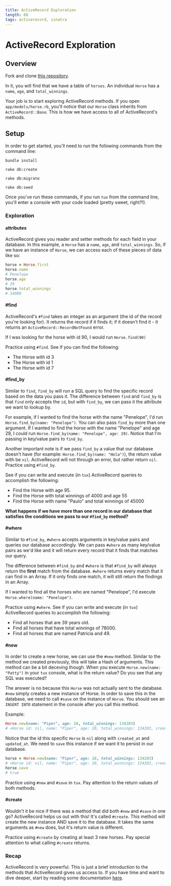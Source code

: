 ```yaml
---
title: ActiveRecord Exploration
length: 60
tags: activerecord, sinatra
---
```


# ActiveRecord Exploration

## Overview

Fork and clone [this repository](https://github.com/turingschool/activerecord_exploration).

In it, you will find that we have a table of `horses`. An individual `Horse` has a `name`, `age`, and `total_winnings`.

Your job is to start exploring ActiveRecord methods. If you open `app/models/horse.rb`, you'll notice that our `Horse` class inherits from `ActiveRecord::Base`. This is how we have access to all of ActiveRecord's methods.

## Setup
In order to get started, you'll need to run the following commands from the command line:

`bundle install`

`rake db:create`

`rake db:migrate`

`rake db:seed`

Once you've run these commands, if you run `tux` from the command line, you'll enter a console with your code loaded (pretty sweet, right?!).

### Exploration

#### attributes
ActiveRecord gives you reader and setter methods for each field in your database. In this example, a `Horse` has a `name`, `age`, and `total_winnings`. So, if we have an instance of `Horse`, we can access each of these pieces of data like so:

```ruby
horse = Horse.first
horse.name
# Penelope
horse.age
# 29
horse.total_winnings
# 34000
```

#### #find

ActiveRecord's `#find` takes an integer as an argument (the id of the record you're looking for). It returns the record if it finds it; if it doesn't find it - it returns an `ActiveRecord::RecordNotFound` error.

If I was looking for the horse with id 90, I would run `Horse.find(90)`

Practice using `#find`. See if you can find the following:

- The Horse with id 3
- The Horse with id 1
- The Horse with id 7

#### #find_by

Similar to `find`, `find_by` will run a SQL query to find the specific record based on the data you pass it. The difference between `find` and `find_by` is that `find` only accepts the `id`, but with `find_by`, we can pass it the attribute we want to lookup by.

For example, if I wanted to find the horse with the name "Penelope", I'd run `Horse.find_by(name: "Penelope")`. You can also pass `find_by` more than one argument. If I wanted to find the horse with the name "Penelope" and age 29, I could run `Horse.find_by(name: "Penelope", age: 29)`. Notice that I'm passing in key/value pairs to `find_by`.

Another important note is if we pass `find_by` a value that our database doesn't have (for example: `Horse.find_by(name: "Hola")`), the return value with be `nil`. ActiveRecord will not through an error, but rather return `nil`.
Practice using `#find_by`.

See if you can write and execute (in `tux`) ActiveRecord queries to accomplish the following:

- Find the Horse with age 95.
- Find the Horse with total winnings of 4000 and age 55
- Find the Horse with name "Paulo" and total winnings of 45000

**What happens if we have more than one record in our database that satisfies the conditions we pass to our `#find_by` method?**

#### #where

Similar to `#find_by`, `#where` accepts arguments in key/value pairs and queries our database accordingly. We can pass `#where` as many key/value pairs as we'd like and it will return every record that it finds that matches our query.

The difference between `#find_by` and `#where` is that `#find_by` will always return the **first** match from the database. `#where` returns every match that it can find in an Array. If it only finds one match, it will still return the findings in an Array.

If I wanted to find all the horses who are named "Penelope", I'd execute `Horse.where(name: "Penelope")`.

Practice using `#where`. See if you can write and execute (in `tux`) ActiveRecord queries to accomplish the following:

- Find all horses that are 39 years old.
- Find all horses that have total winnings of 78000.
- Find all horses that are named Patricia and 49.

#### #new

In order to create a new horse, we can use the `#new` method. Similar to the method we created previously, this will take a Hash of arguments. This method can be a bit deceving though. When you execute `Horse.new(name: "Patty")` in your `tux` console, what is the return value? Do you see that any SQL was executed?

The answer is no because this `Horse` was not actually sent to the database. `#new` simply creates a new instance of Horse. In order to save this in the database, we need to call `#save` on the instance of `Horse`. You should see an `INSERT INTO` statement in the console after you call this method.

Example:

```ruby
Horse.new(name: "Piper", age: 10, total_winnings: 134203)
# <Horse id: nil, name: "Piper", age: 10, total_winnings: 134203, created_at: nil, updated_at: nil>
```

Notice that the id this specific `Horse` is `nil` along with `created_at` and `updated_at`. We need to `save` this instance if we want it to persist in our database.

```ruby
horse = Horse.new(name: "Piper", age: 10, total_winnings: 134203)
# <Horse id: nil, name: "Piper", age: 10, total_winnings: 134203, created_at: nil, updated_at: nil>
horse.save
# true
```

Practice using `#new` and `#save` in `tux`. Pay attention to the return values of both methods.

#### #create

Wouldn't it be nice if there was a method that did both `#new` and `#save` in one go? ActiveRecord helps us out with this! It's called `#create`. This method will create the new instance AND save it to the database. It takes the same arguments as `#new` does, but it's return value is different.

Practice using `#create` by creating at least 3 new horses. Pay special attention to what calling `#create` returns.

### Recap
ActiveRecord is very powerful. This is just a brief introduction to the methods that ActiveRecord gives us access to. If you have time and want to dive deeper, start by reading some documentation [here](http://guides.rubyonrails.org/active_record_querying.html).
